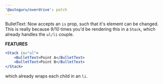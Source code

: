 ```yaml
---
'@autoguru/overdrive': patch
---
```


BulletText: Now accepts an `is` prop, such that it's element can be changed.
This is really because 9/10 times you'd be rendering this in a `Stack`, which
already handles the `ul/li` couple.

**FEATURES**

```jsx
<Stack is="ul">
	<BulletText>Point A</BulletText>
	<BulletText>Point B</BulletText>
</Stack>
```

which already wraps each child in an `li`.
